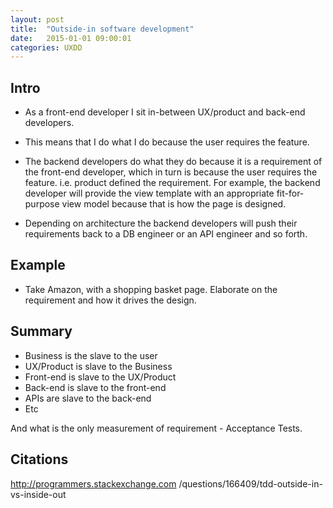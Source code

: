 ```yaml
---
layout: post
title:  "Outside-in software development"
date:   2015-01-01 09:00:01
categories: UXDD
---
```


## Intro

* As a front-end developer I sit in-between UX/product and back-end developers.

* This means that I do what I do because the user requires the feature.

* The backend developers do what they do because it is a requirement of the front-end developer, which in turn is because the user requires the feature. i.e. product defined the requirement. For example, the backend developer will provide the view template with an appropriate fit-for-purpose view model because that is how the page is designed.

* Depending on architecture the backend developers will push their requirements back to a DB engineer or an API engineer and so forth.

## Example

* Take Amazon, with a shopping basket page. Elaborate on the requirement and how it drives the design.

## Summary

* Business is the slave to the user
* UX/Product is slave to the Business
* Front-end is slave to the UX/Product
* Back-end is slave to the front-end
* APIs are slave to the back-end
* Etc

And what is the only measurement of requirement - Acceptance Tests.

## Citations

http://programmers.stackexchange.com
/questions/166409/tdd-outside-in-vs-inside-out